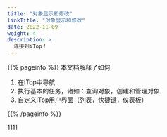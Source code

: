 ```yaml
---
title: "对象显示和修改"
linkTitle: "对象显示和修改"
date: 2022-11-09
weight: 4
description: >
  连接到iTop！
---
```


{{% pageinfo %}}
本文档解释了如何:

1.  在iTop中导航
2.  执行基本的任务，诸如：查询对象，创建和管理对象 
3.  自定义iTop用户界面（列表，快捷键，仪表板）

{{% /pageinfo %}}

1111
